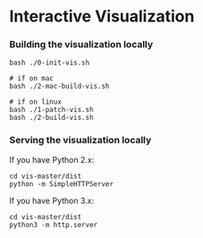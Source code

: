 # Interactive Visualization

### Building the visualization locally
```
bash ./0-init-vis.sh

# if on mac
bash ./2-mac-build-vis.sh

# if on linux
bash ./1-patch-vis.sh
bash ./2-build-vis.sh
```

### Serving the visualization locally 
If you have Python 2.x:
```
cd vis-master/dist
python -m SimpleHTTPServer
```

If you have Python 3.x:
```
cd vis-master/dist
python3 -m http.server
```
